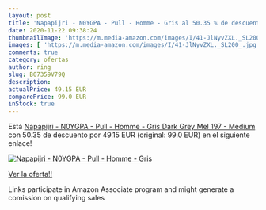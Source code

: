 ```yaml
---
layout: post
title: 'Napapijri - N0YGPA - Pull - Homme - Gris al 50.35 % de descuento'
date: 2020-11-22 09:38:24
thumbnailImage: 'https://m.media-amazon.com/images/I/41-JlNyvZXL._SL200_.jpg'
images: [ 'https://m.media-amazon.com/images/I/41-JlNyvZXL._SL200_.jpg' ]
comments: true
category: ofertas
author: ring
slug: B07359V79Q
description:
actualPrice: 49.15 EUR
comparePrice: 99.0 EUR
inStock: true
---
```


Está [Napapijri - N0YGPA - Pull - Homme - Gris  Dark Grey Mel 197  - Medium](https://www.amazon.fr/dp/B07359V79Q/?tag=tolees0d-21) con 50.35 de descuento por 49.15 EUR (original: 99.0 EUR) en el siguiente enlace!

[![Napapijri - N0YGPA - Pull - Homme - Gris](https://m.media-amazon.com/images/I/41-JlNyvZXL._SL200_.jpg)](https://www.amazon.fr/dp/B07359V79Q/?tag=tolees0d-21)

[Ver la oferta!!](https://www.amazon.fr/dp/B07359V79Q/?tag=tolees0d-21)

Links participate in Amazon Associate program and might generate a comission on qualifying sales


